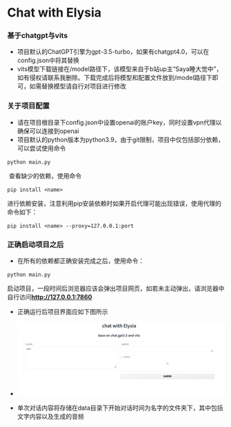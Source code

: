 # Chat with Elysia

### 基于chatgpt与vits

- 项目默认的ChatGPT引擎为gpt-3.5-turbo，如果有chatgpt4.0，可以在config.json中将其替换
- vits模型下载链接在/model路径下，该模型来自于b站up主“Saya睡大觉中”，如有侵权请联系我删除。下载完成后将模型和配置文件放到/model路径下即可，如需替换模型请自行对项目进行修改

### 关于项目配置

- 请在项目根目录下config.json中设置openai的账户key，同时设置vpn代理以确保可以连接到openai
- 项目默认的python版本为python3.9，由于git限制，项目中仅包括部分依赖，可以尝试使用命令

```shel
python main.py
```

​	查看缺少的依赖，使用命令

```shel
pip install <name>
```

​	进行依赖安装，注意利用pip安装依赖时如果开启代理可能出现错误，使用代理的命令如下：

```shel
pip install <name> --proxy=127.0.0.1:port
```

### 正确启动项目之后

- 在所有的依赖都正确安装完成之后，使用命令：

```shell
python main.py
```

​	启动项目，一段时间后浏览器应该会弹出项目网页，如若未主动弹出，请浏览器中自行访问**http://127.0.0.1:7860**

- 正确运行后项目界面应如下图所示
- ![image-20230320121606876](./README.assets/image-20230320121606876.png)

- 单次对话内容将存储在data目录下开始对话时间为名字的文件夹下，其中包括文字内容以及生成的音频